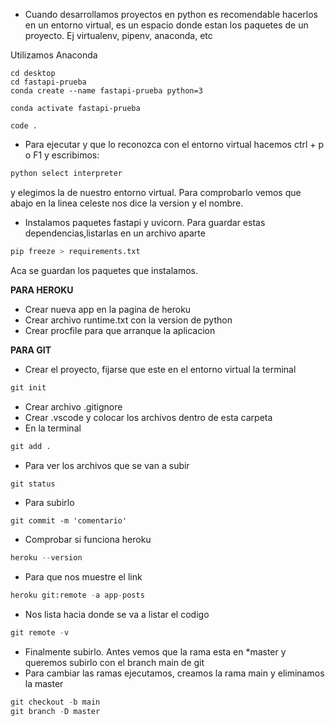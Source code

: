 - Cuando desarrollamos proyectos en python es recomendable hacerlos en un entorno virtual, es un espacio donde estan los paquetes de un proyecto.
Ej virtualenv, pipenv, anaconda, etc

Utilizamos Anaconda

```console
cd desktop
cd fastapi-prueba
conda create --name fastapi-prueba python=3

conda activate fastapi-prueba

code .

```
- Para ejecutar y que lo reconozca con el entorno virtual hacemos ctrl + p o F1 y escribimos:

```markdown
python select interpreter
```
y elegimos la de nuestro entorno virtual.
Para comprobarlo vemos que abajo en la linea celeste nos dice la version y el nombre.
    

 - Instalamos paquetes fastapi y uvicorn.
 Para guardar estas dependencias,listarlas en un archivo aparte
 ```python
pip freeze > requirements.txt
```
Aca se guardan los paquetes que instalamos.

**PARA HEROKU**
- Crear nueva app en la pagina de heroku
- Crear archivo runtime.txt con la version de python
- Crear procfile para que arranque la aplicacion

**PARA GIT**
- Crear el proyecto, fijarse que este en el entorno virtual la terminal
```python
git init
```
 - Crear archivo .gitignore 
 - Crear .vscode y colocar los archivos dentro de esta carpeta
 - En la terminal
 ```python
git add .
```
- Para ver los archivos que se van a subir
```python
git status
```
- Para subirlo
```console
git commit -m 'comentario'
```
- Comprobar si funciona heroku
```python
heroku --version
```
- Para que nos muestre el link
```python
heroku git:remote -a app-posts
```
- Nos lista hacia donde se va a listar el codigo
```python
git remote -v
```
- Finalmente subirlo. Antes vemos que la rama esta en *master y queremos subirlo con el branch main de git
- Para cambiar las ramas ejecutamos, creamos la rama main y eliminamos la master
```python
git checkout -b main
git branch -D master

```